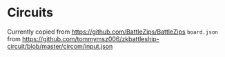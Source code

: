 # Circuits
Currently copied from https://github.com/BattleZips/BattleZips
`board.json` from https://github.com/tommymsz006/zkbattleship-circuit/blob/master/circom/input.json